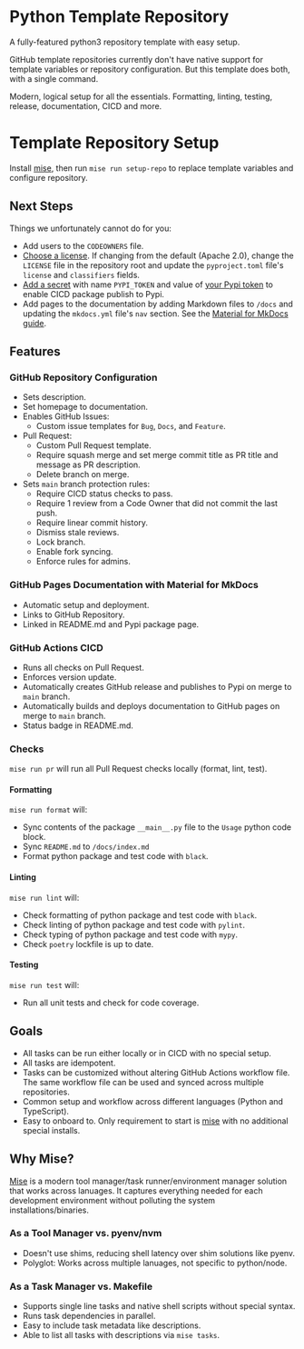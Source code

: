 # Python Template Repository

A fully-featured python3 repository template with easy setup.

GitHub template repositories currently don't have native support for template variables or repository configuration. But this template does both, with a single command.

Modern, logical setup for all the essentials. Formatting, linting, testing, release, documentation, CICD and more.

# Template Repository Setup

Install [mise](https://mise.jdx.dev/getting-started.html), then run `mise run setup-repo` to replace template variables and configure repository.

## Next Steps

Things we unfortunately cannot do for you:

- Add users to the `CODEOWNERS` file.
- [Choose a license](https://choosealicense.com/). If changing from the default (Apache 2.0), change the `LICENSE` file in the repository root and update the `pyproject.toml` file's `license` and `classifiers` fields.
- [Add a secret](https://github.com/$$OWNER$$/$$REPO$$/settings/secrets/actions/new) with name `PYPI_TOKEN` and value of [your Pypi token](https://pypi.org/help/#apitoken) to enable CICD package publish to Pypi.
- Add pages to the documentation by adding Markdown files to `/docs` and updating the `mkdocs.yml` file's `nav` section. See the [Material for MkDocs guide](https://squidfunk.github.io/mkdocs-material/getting-started/).

## Features

### GitHub Repository Configuration

- Sets description.
- Set homepage to documentation.
- Enables GitHub Issues:
  - Custom issue templates for `Bug`, `Docs`, and `Feature`.
- Pull Request:
  - Custom Pull Request template.
  - Require squash merge and set merge commit title as PR title and message as PR description.
  - Delete branch on merge.
- Sets `main` branch protection rules:
  - Require CICD status checks to pass.
  - Require 1 review from a Code Owner that did not commit the last push.
  - Require linear commit history.
  - Dismiss stale reviews.
  - Lock branch.
  - Enable fork syncing.
  - Enforce rules for admins.

### GitHub Pages Documentation with Material for MkDocs

- Automatic setup and deployment.
- Links to GitHub Repository.
- Linked in README.md and Pypi package page.

### GitHub Actions CICD

- Runs all checks on Pull Request.
- Enforces version update.
- Automatically creates GitHub release and publishes to Pypi on merge to `main` branch.
- Automatically builds and deploys documentation to GitHub pages on merge to `main` branch.
- Status badge in README.md.

### Checks

`mise run pr` will run all Pull Request checks locally (format, lint, test).

#### Formatting

`mise run format` will:

- Sync contents of the package `__main__.py` file to the `Usage` python code block.
- Sync `README.md` to `/docs/index.md`
- Format python package and test code with `black`.

#### Linting

`mise run lint` will:

- Check formatting of python package and test code with `black`.
- Check linting of python package and test code with `pylint`.
- Check typing of python package and test code with `mypy`.
- Check `poetry` lockfile is up to date.

#### Testing

`mise run test` will:

- Run all unit tests and check for code coverage.

## Goals

- All tasks can be run either locally or in CICD with no special setup.
- All tasks are idempotent.
- Tasks can be customized without altering GitHub Actions workflow file. The same workflow file can be used and synced across multiple repositories.
- Common setup and workflow across different languages (Python and TypeScript).
- Easy to onboard to. Only requirement to start is [mise](https://mise.jdx.dev/getting-started.html) with no additional special installs.

## Why Mise?

[Mise](https://mise.jdx.dev/) is a modern tool manager/task runner/environment manager solution that works across lanuages. It captures everything needed for each development environment without polluting the system installations/binaries.

### As a Tool Manager vs. pyenv/nvm

- Doesn't use shims, reducing shell latency over shim solutions like pyenv.
- Polyglot: Works across multiple lanuages, not specific to python/node.

### As a Task Manager vs. Makefile

- Supports single line tasks and native shell scripts without special syntax.
- Runs task dependencies in parallel.
- Easy to include task metadata like descriptions.
- Able to list all tasks with descriptions via `mise tasks`.
